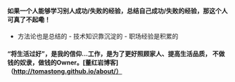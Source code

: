 #### 如果一个人能够学习别人成功/失败的经验，总结自己成功/失败的经验，那这个人可真了不起嘞！

 - 方法论也是总结的   - 技术知识靠沉淀的  - 职场经验是积累的






#### “将生活过好”，是我的信仰...工作，是为了更好照顾家人、提高生活品质， 不做钱的奴隶，做钱的Owner。[董红岩博客]（http://tomastong.github.io/about/）





 





<!--stackedit_data:
eyJoaXN0b3J5IjpbMTcwMTQ2NzUwNCwxNTQwMjM0OTcyXX0=
-->